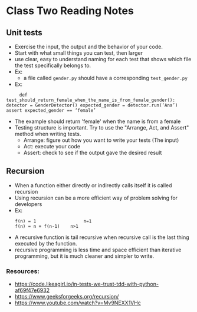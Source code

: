 # Class Two Reading Notes

## Unit tests

- Exercise the input, the output and the behavior of your code.
- Start with what small things you can test, then larger
- use clear, easy to understand naming for each test that shows which file the test specifically belongs to.
- Ex: 
    - a file called ```gender.py``` should have a corresponding ```test_gender.py```
- Ex:

``     def test_should_return_female_when_the_name_is_from_female_gender():
    detector = GenderDetector()
    expected_gender = detector.run(‘Ana’)
    assert expected_gender == ‘female’``
- The example should return 'female' when the name is from a female
- Testing structure is important. Try to use the "Arrange, Act, and Assert" method when writing tests.
    - Arrange: figure out how you want to write your tests (The input)
    - Act: execute your code
    - Assert: check to see if the output gave the desired result

## Recursion

- When a function either directly or indirectly calls itself it is called recursion
- Using recursion can be a more efficient way of problem solving for developers
- Ex:
    ``` 
    f(n) = 1                  n=1
    f(n) = n + f(n-1)    n>1 
- A recursive function is tail recursive when recursive call is the last thing executed by the function.
- recursive programming is less time and space efficient than iterative programming, but it is much cleaner and simpler to write.

### Resources:

- https://code.likeagirl.io/in-tests-we-trust-tdd-with-python-af69f47e6932 
- https://www.geeksforgeeks.org/recursion/ 
- https://www.youtube.com/watch?v=Mv9NEXX1VHc 
